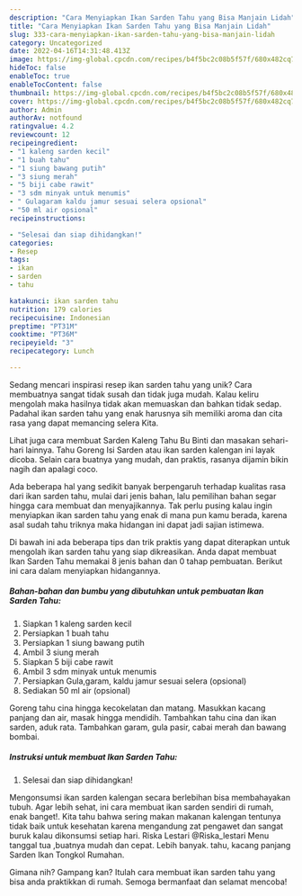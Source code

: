 ```yaml
---
description: "Cara Menyiapkan Ikan Sarden Tahu yang Bisa Manjain Lidah"
title: "Cara Menyiapkan Ikan Sarden Tahu yang Bisa Manjain Lidah"
slug: 333-cara-menyiapkan-ikan-sarden-tahu-yang-bisa-manjain-lidah
category: Uncategorized
date: 2022-04-16T14:31:48.413Z
image: https://img-global.cpcdn.com/recipes/b4f5bc2c08b5f57f/680x482cq70/ikan-sarden-tahu-foto-resep-utama.jpg
hideToc: false
enableToc: true
enableTocContent: false
thumbnail: https://img-global.cpcdn.com/recipes/b4f5bc2c08b5f57f/680x482cq70/ikan-sarden-tahu-foto-resep-utama.jpg
cover: https://img-global.cpcdn.com/recipes/b4f5bc2c08b5f57f/680x482cq70/ikan-sarden-tahu-foto-resep-utama.jpg
author: Admin
authorAv: notfound
ratingvalue: 4.2
reviewcount: 12
recipeingredient:
- "1 kaleng sarden kecil"
- "1 buah tahu"
- "1 siung bawang putih"
- "3 siung merah"
- "5 biji cabe rawit"
- "3 sdm minyak untuk menumis"
- " Gulagaram kaldu jamur sesuai selera opsional"
- "50 ml air opsional"
recipeinstructions:

- "Selesai dan siap dihidangkan!"
categories:
- Resep
tags:
- ikan
- sarden
- tahu

katakunci: ikan sarden tahu 
nutrition: 179 calories
recipecuisine: Indonesian
preptime: "PT31M"
cooktime: "PT36M"
recipeyield: "3"
recipecategory: Lunch

---
```





Sedang mencari inspirasi resep ikan sarden tahu yang unik? Cara membuatnya sangat tidak susah dan tidak juga mudah. Kalau keliru mengolah maka hasilnya tidak akan memuaskan dan bahkan tidak sedap. Padahal ikan sarden tahu yang enak harusnya sih memiliki aroma dan cita rasa yang dapat memancing selera Kita.





Lihat juga cara membuat Sarden Kaleng Tahu Bu Binti dan masakan sehari-hari lainnya. Tahu Goreng Isi Sarden atau ikan sarden kalengan ini layak dicoba. Selain cara buatnya yang mudah, dan praktis, rasanya dijamin bikin nagih dan apalagi coco.

Ada beberapa hal yang sedikit banyak berpengaruh terhadap kualitas rasa dari ikan sarden tahu, mulai dari jenis bahan, lalu pemilihan bahan segar hingga cara membuat dan menyajikannya. Tak perlu pusing kalau ingin menyiapkan ikan sarden tahu yang enak di mana pun kamu berada, karena asal sudah tahu triknya maka hidangan ini dapat jadi sajian istimewa.






Di bawah ini ada beberapa tips dan trik praktis yang dapat diterapkan untuk mengolah ikan sarden tahu yang siap dikreasikan. Anda dapat membuat Ikan Sarden Tahu memakai 8 jenis bahan dan 0 tahap pembuatan. Berikut ini cara dalam menyiapkan hidangannya.

<!--inarticleads1-->

##### Bahan-bahan dan bumbu yang dibutuhkan untuk pembuatan Ikan Sarden Tahu:

1. Siapkan 1 kaleng sarden kecil
1. Persiapkan 1 buah tahu
1. Persiapkan 1 siung bawang putih
1. Ambil 3 siung merah
1. Siapkan 5 biji cabe rawit
1. Ambil 3 sdm minyak untuk menumis
1. Persiapkan  Gula,garam, kaldu jamur sesuai selera (opsional)
1. Sediakan 50 ml air (opsional)


Goreng tahu cina hingga kecokelatan dan matang. Masukkan kacang panjang dan air, masak hingga mendidih. Tambahkan tahu cina dan ikan sarden, aduk rata. Tambahkan garam, gula pasir, cabai merah dan bawang bombai. 

<!--inarticleads2-->

##### Instruksi untuk membuat Ikan Sarden Tahu:


1. Selesai dan siap dihidangkan!

Mengonsumsi ikan sarden kalengan secara berlebihan bisa membahayakan tubuh. Agar lebih sehat, ini cara membuat ikan sarden sendiri di rumah, enak banget!. Kita tahu bahwa sering makan makanan kalengan tentunya tidak baik untuk kesehatan karena mengandung zat pengawet dan sangat buruk kalau dikonsumsi setiap hari. Riska Lestari @Riska_lestari Menu tanggal tua ,buatnya mudah dan cepat. Lebih banyak. tahu, kacang panjang Sarden Ikan Tongkol Rumahan. 

Gimana nih? Gampang kan? Itulah cara membuat ikan sarden tahu yang bisa anda praktikkan di rumah. Semoga bermanfaat dan selamat mencoba!
